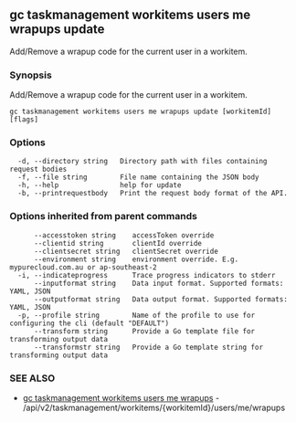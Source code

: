 ## gc taskmanagement workitems users me wrapups update

Add/Remove a wrapup code for the current user in a workitem.

### Synopsis

Add/Remove a wrapup code for the current user in a workitem.

```
gc taskmanagement workitems users me wrapups update [workitemId] [flags]
```

### Options

```
  -d, --directory string   Directory path with files containing request bodies
  -f, --file string        File name containing the JSON body
  -h, --help               help for update
  -b, --printrequestbody   Print the request body format of the API.
```

### Options inherited from parent commands

```
      --accesstoken string    accessToken override
      --clientid string       clientId override
      --clientsecret string   clientSecret override
      --environment string    environment override. E.g. mypurecloud.com.au or ap-southeast-2
  -i, --indicateprogress      Trace progress indicators to stderr
      --inputformat string    Data input format. Supported formats: YAML, JSON
      --outputformat string   Data output format. Supported formats: YAML, JSON
  -p, --profile string        Name of the profile to use for configuring the cli (default "DEFAULT")
      --transform string      Provide a Go template file for transforming output data
      --transformstr string   Provide a Go template string for transforming output data
```

### SEE ALSO

* [gc taskmanagement workitems users me wrapups](gc_taskmanagement_workitems_users_me_wrapups.html)	 - /api/v2/taskmanagement/workitems/{workitemId}/users/me/wrapups


